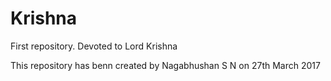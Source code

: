 # Krishna
First repository. Devoted to Lord Krishna

This repository has benn created by Nagabhushan S N on 27th March 2017
